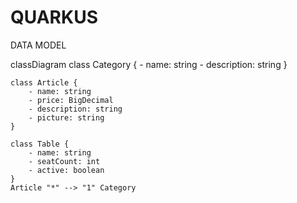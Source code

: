 # QUARKUS

DATA MODEL

classDiagram
    class Category {
        - name: string
        - description: string
    }
    
    class Article {
        - name: string
        - price: BigDecimal
        - description: string
        - picture: string
    }
    
    class Table {
        - name: string
        - seatCount: int
        - active: boolean
    }
    Article "*" --> "1" Category


